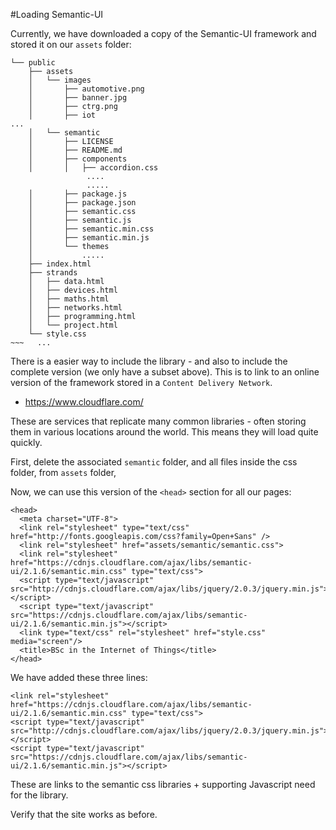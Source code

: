 #Loading Semantic-UI 

Currently, we have downloaded a copy of the Semantic-UI framework and stored it on our `assets` folder:

~~~
└── public
    ├── assets
    │   └── images
    │       ├── automotive.png
    │       ├── banner.jpg
    │       ├── ctrg.png
    │       ├── iot
...
    │   └── semantic
    │       ├── LICENSE
    │       ├── README.md
    │       ├── components
    │       │   ├── accordion.css
                 ....
                 .....
    │       ├── package.js
    │       ├── package.json
    │       ├── semantic.css
    │       ├── semantic.js
    │       ├── semantic.min.css
    │       ├── semantic.min.js
    │       └── themes
    │           .....
    ├── index.html
    ├── strands
    │   ├── data.html
    │   ├── devices.html
    │   ├── maths.html
    │   ├── networks.html
    │   ├── programming.html
    │   └── project.html
    └── style.css
~~~   ...    
~~~

There is a easier way to include the library - and also to include the complete version (we only have a subset above). This is to link to an online version of the framework stored in a `Content Delivery Network`.

- <https://www.cloudflare.com/>

These are services that replicate many common libraries - often storing them in various locations around the world. This means they will load quite quickly.

First, delete the associated `semantic` folder, and all files inside the css folder, from `assets` folder,

Now, we can use this version of the `<head>` section for all our pages:

~~~
<head>
  <meta charset="UTF-8">
  <link rel="stylesheet" type="text/css" href="http://fonts.googleapis.com/css?family=Open+Sans" />
  <link rel="stylesheet" href="assets/semantic/semantic.css">
  <link rel="stylesheet" href="https://cdnjs.cloudflare.com/ajax/libs/semantic-ui/2.1.6/semantic.min.css" type="text/css">
  <script type="text/javascript" src="http://cdnjs.cloudflare.com/ajax/libs/jquery/2.0.3/jquery.min.js"></script>
  <script type="text/javascript" src="https://cdnjs.cloudflare.com/ajax/libs/semantic-ui/2.1.6/semantic.min.js"></script>
  <link type="text/css" rel="stylesheet" href="style.css" media="screen"/>
  <title>BSc in the Internet of Things</title>
</head>
~~~

We have added these three lines:

~~~
<link rel="stylesheet" href="https://cdnjs.cloudflare.com/ajax/libs/semantic-ui/2.1.6/semantic.min.css" type="text/css">
<script type="text/javascript" src="http://cdnjs.cloudflare.com/ajax/libs/jquery/2.0.3/jquery.min.js"></script>
<script type="text/javascript" src="https://cdnjs.cloudflare.com/ajax/libs/semantic-ui/2.1.6/semantic.min.js"></script>
~~~

These are links to the semantic css libraries + supporting Javascript need for the library.

Verify that the site works as before.


